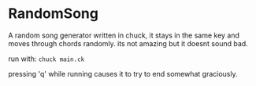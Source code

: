 # RandomSong
A random song generator written in chuck, it stays in the same key and moves through chords randomly. its not amazing but it doesnt sound bad.

run with:
`chuck main.ck`

pressing 'q' while running causes it to try to end somewhat graciously.
